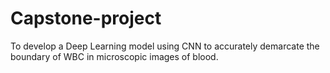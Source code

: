 # Capstone-project
To develop a Deep Learning model using CNN to accurately demarcate the boundary of WBC in microscopic images of blood.
